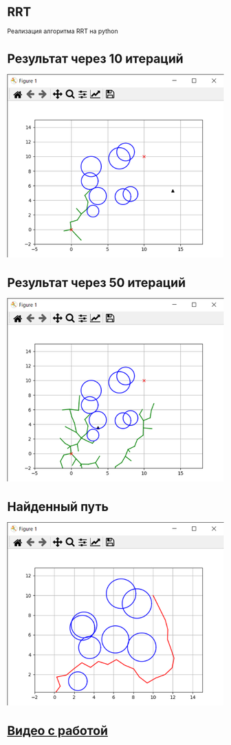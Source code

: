 # RRT

Реализация алгоритма RRT на python

# Результат через 10 итераций 
![Пример 10](https://github.com/IntoSan/RRT/raw/main/10iterations.png)

# Результат через 50 итераций 
![Пример 50](https://github.com/IntoSan/RRT/raw/main/50iterations.png)

# Найденный путь
![Результат](https://github.com/IntoSan/RRT/raw/main/Result.png)

# [Видео с работой](https://drive.google.com/drive/folders/1Rpp8Hx-TUk4DHsUAXegAECU2mUWkipOe?usp=sharing)

